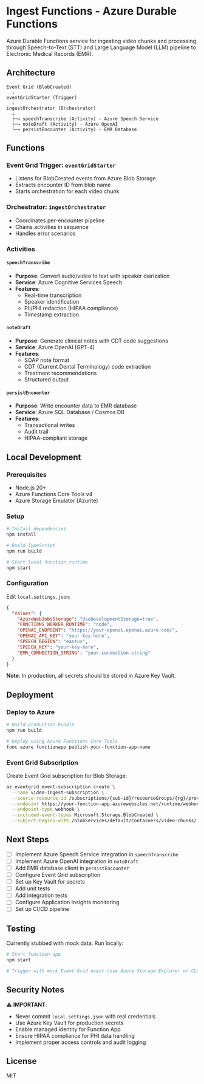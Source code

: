 # Ingest Functions - Azure Durable Functions

Azure Durable Functions service for ingesting video chunks and processing through Speech-to-Text (STT) and Large Language Model (LLM) pipeline to Electronic Medical Records (EMR).

## Architecture

```
Event Grid (BlobCreated)
  ↓
eventGridStarter (Trigger)
  ↓
ingestOrchestrator (Orchestrator)
  ↓
  ├─→ speechTranscribe (Activity) - Azure Speech Service
  ├─→ noteDraft (Activity) - Azure OpenAI
  └─→ persistEncounter (Activity) - EMR Database
```

## Functions

### Event Grid Trigger: `eventGridStarter`
- Listens for BlobCreated events from Azure Blob Storage
- Extracts encounter ID from blob name
- Starts orchestration for each video chunk

### Orchestrator: `ingestOrchestrator`
- Coordinates per-encounter pipeline
- Chains activities in sequence
- Handles error scenarios

### Activities

#### `speechTranscribe`
- **Purpose**: Convert audio/video to text with speaker diarization
- **Service**: Azure Cognitive Services Speech
- **Features**: 
  - Real-time transcription
  - Speaker identification
  - PII/PHI redaction (HIPAA compliance)
  - Timestamp extraction

#### `noteDraft`
- **Purpose**: Generate clinical notes with CDT code suggestions
- **Service**: Azure OpenAI (GPT-4)
- **Features**:
  - SOAP note format
  - CDT (Current Dental Terminology) code extraction
  - Treatment recommendations
  - Structured output

#### `persistEncounter`
- **Purpose**: Write encounter data to EMR database
- **Service**: Azure SQL Database / Cosmos DB
- **Features**:
  - Transactional writes
  - Audit trail
  - HIPAA-compliant storage

## Local Development

### Prerequisites
- Node.js 20+
- Azure Functions Core Tools v4
- Azure Storage Emulator (Azurite)

### Setup

```bash
# Install dependencies
npm install

# Build TypeScript
npm run build

# Start local function runtime
npm start
```

### Configuration

Edit `local.settings.json`:

```json
{
  "Values": {
    "AzureWebJobsStorage": "UseDevelopmentStorage=true",
    "FUNCTIONS_WORKER_RUNTIME": "node",
    "OPENAI_ENDPOINT": "https://your-openai.openai.azure.com/",
    "OPENAI_API_KEY": "your-key-here",
    "SPEECH_REGION": "eastus",
    "SPEECH_KEY": "your-key-here",
    "EMR_CONNECTION_STRING": "your-connection-string"
  }
}
```

**Note**: In production, all secrets should be stored in Azure Key Vault.

## Deployment

### Deploy to Azure

```bash
# Build production bundle
npm run build

# Deploy using Azure Functions Core Tools
func azure functionapp publish your-function-app-name
```

### Event Grid Subscription

Create Event Grid subscription for Blob Storage:

```bash
az eventgrid event-subscription create \
  --name video-ingest-subscription \
  --source-resource-id /subscriptions/{sub-id}/resourceGroups/{rg}/providers/Microsoft.Storage/storageAccounts/{storage} \
  --endpoint https://your-function-app.azurewebsites.net/runtime/webhooks/eventgrid \
  --endpoint-type webhook \
  --included-event-types Microsoft.Storage.BlobCreated \
  --subject-begins-with /blobServices/default/containers/video-chunks/
```

## Next Steps

- [ ] Implement Azure Speech Service integration in `speechTranscribe`
- [ ] Implement Azure OpenAI integration in `noteDraft`
- [ ] Add EMR database client in `persistEncounter`
- [ ] Configure Event Grid subscription
- [ ] Set up Key Vault for secrets
- [ ] Add unit tests
- [ ] Add integration tests
- [ ] Configure Application Insights monitoring
- [ ] Set up CI/CD pipeline

## Testing

Currently stubbed with mock data. Run locally:

```bash
# Start function app
npm start

# Trigger with mock Event Grid event (use Azure Storage Explorer or CLI)
```

## Security Notes

⚠️ **IMPORTANT**: 
- Never commit `local.settings.json` with real credentials
- Use Azure Key Vault for production secrets
- Enable managed identity for Function App
- Ensure HIPAA compliance for PHI data handling
- Implement proper access controls and audit logging

## License

MIT
